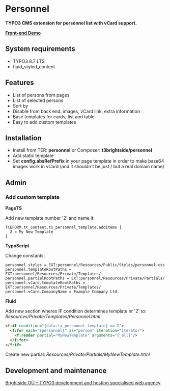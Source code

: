 # Personnel
**TYPO3 CMS extension for personnel list with vCard support.**

**[Front-end Demo](https://corptemplate.t3brightside.com/extensions/personnel/)**

## System requirements

- TYPO3 8.7 LTS
- fluid_styled_content

## Features
- List of persons from pages
- List of selected persons
- Sort by
- Disable from back end: images, vCard link, extra information
- Base templates for cards, list and table
- Easy to add custom templates

## Installation
- Install from TER: **personnel** or Composer: **t3brightside/personnel**
- Add static template
- Set **config.absRefPrefix** in your page template in order to make base64 images work in vCard (and it shouldn't be just / but a real domain name)

## Admin

### Add custom template

**PageTS**

Add new template number '2' and name it:
```typoscript
TCEFORM.tt_content.tx_personnel_template.addItems {
  2 = My New Template
}
```

**TypoScript**

Change constants:
```typoscript
personnel.styles = EXT:personnel/Resources/Public/Styles/personnel.css
personnel.templateRootPaths = EXT:personnel/Resources/Private/Templates/
personnel.partialRootPaths = EXT:personnel/Resources/Private/Partials/
personnel.vCard.templateRootPaths = EXT:personnel/Resources/Private/Templates/
personnel.vCard.CompanyName = Example Company Ltd.

```

**Fluid**

Add new section wheres IF condition determines template nr '2' to: _Resources/Private/Templates/Personnel.html_
```xml
<f:if condition="{data.tx_personnel_template} == 2">
  <f:for each="{personnel}" as="person" iteration="iterator">
    <f:render partial="MyNewTemplate" arguments="{_all}"/>
  </f:for>
</f:if>
```
Create new partial: _Resources/Private/Partials/MyNewTemplate.html_

Development and maintenance
---------------------------

[Brightside OÜ – TYPO3 development and hosting specialised web agency][ab26eed2]

  [ab26eed2]: https://t3brightside.com/ "TYPO3 development and hosting specialised web agency"
